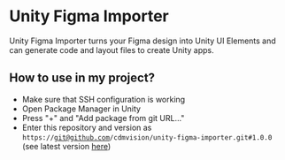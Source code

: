 # Unity Figma Importer

Unity Figma Importer turns your Figma design into Unity UI Elements and can generate code and layout files to create Unity apps.

## How to use in my project?
* Make sure that SSH configuration is working
* Open Package Manager in Unity
* Press "+" and "Add package from git URL..."
* Enter this repository and version as <code>https://git@github.com/cdmvision/unity-figma-importer.git#1.0.0</code> (see latest version [here](https://github.com/cdmvision/unity-figma/-/tags))
